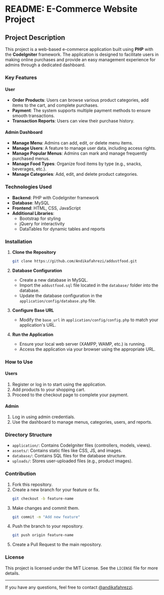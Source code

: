 # README: E-Commerce Website Project

## Project Description
This project is a web-based e-commerce application built using **PHP** with the **CodeIgniter** framework. The application is designed to facilitate users in making online purchases and provide an easy management experience for admins through a dedicated dashboard.

### Key Features
#### User
- **Order Products**: Users can browse various product categories, add items to the cart, and complete purchases.
- **Payment**: The system supports multiple payment methods to ensure smooth transactions.
- **Transaction Reports**: Users can view their purchase history.

#### Admin Dashboard
- **Manage Menu**: Admins can add, edit, or delete menu items.
- **Manage Users**: A feature to manage user data, including access rights.
- **Manage Popular Menus**: Admins can mark and manage frequently purchased menus.
- **Manage Food Types**: Organize food items by type (e.g., snacks, beverages, etc.).
- **Manage Categories**: Add, edit, and delete product categories.

### Technologies Used
- **Backend**: PHP with CodeIgniter framework
- **Database**: MySQL
- **Frontend**: HTML, CSS, JavaScript
- **Additional Libraries**:
  - Bootstrap for styling
  - jQuery for interactivity
  - DataTables for dynamic tables and reports

### Installation
1. **Clone the Repository**
   ```bash
   git clone https://github.com/Andikafahrezi/addustfood.git
   ```
2. **Database Configuration**
   - Create a new database in MySQL.
   - Import the `addustfood.sql` file located in the `database/` folder into the database.
   - Update the database configuration in the `application/config/database.php` file.

3. **Configure Base URL**
   - Modify the `base_url` in `application/config/config.php` to match your application's URL.

4. **Run the Application**
   - Ensure your local web server (XAMPP, WAMP, etc.) is running.
   - Access the application via your browser using the appropriate URL.

### How to Use
#### Users
1. Register or log in to start using the application.
2. Add products to your shopping cart.
3. Proceed to the checkout page to complete your payment.

#### Admin
1. Log in using admin credentials.
2. Use the dashboard to manage menus, categories, users, and reports.

### Directory Structure
- `application/`: Contains CodeIgniter files (controllers, models, views).
- `assets/`: Contains static files like CSS, JS, and images.
- `database/`: Contains SQL files for the database structure.
- `uploads/`: Stores user-uploaded files (e.g., product images).

### Contribution
1. Fork this repository.
2. Create a new branch for your feature or fix.
   ```bash
   git checkout -b feature-name
   ```
3. Make changes and commit them.
   ```bash
   git commit -m "Add new feature"
   ```
4. Push the branch to your repository.
   ```bash
   git push origin feature-name
   ```
5. Create a Pull Request to the main repository.

### License
This project is licensed under the MIT License. See the `LICENSE` file for more details.

---

If you have any questions, feel free to contact [@andikafahrezzi](https://www.instagram.com/andikafahrezzi).
